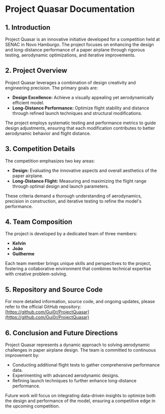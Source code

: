 # Project Quasar Documentation

## 1. Introduction

Project Quasar is an innovative initiative developed for a competition held at SENAC in Novo Hamburgo. The project focuses on enhancing the design and long-distance performance of a paper airplane through rigorous testing, aerodynamic optimizations, and iterative improvements.

## 2. Project Overview

Project Quasar leverages a combination of design creativity and engineering precision. The primary goals are:

- **Design Excellence:** Achieve a visually appealing yet aerodynamically efficient model.
- **Long-Distance Performance:** Optimize flight stability and distance through refined launch techniques and structural modifications.

The project employs systematic testing and performance metrics to guide design adjustments, ensuring that each modification contributes to better aerodynamic behavior and flight distance.

## 3. Competition Details

The competition emphasizes two key areas:

- **Design:** Evaluating the innovative aspects and overall aesthetics of the paper airplane.
- **Long-Distance Flight:** Measuring and maximizing the flight range through optimal design and launch parameters.

These criteria demand a thorough understanding of aerodynamics, precision in construction, and iterative testing to refine the model's performance.

## 4. Team Composition

The project is developed by a dedicated team of three members:

- **Kelvin**
- **João**
- **Guilherme**

Each team member brings unique skills and perspectives to the project, fostering a collaborative environment that combines technical expertise with creative problem-solving.

## 5. Repository and Source Code

For more detailed information, source code, and ongoing updates, please refer to the official GitHub repository:  
[https://github.com/Gui0r/ProjectQuasar](https://github.com/Gui0r/ProjectQuasar)

## 6. Conclusion and Future Directions

Project Quasar represents a dynamic approach to solving aerodynamic challenges in paper airplane design. The team is committed to continuous improvement by:

- Conducting additional flight tests to gather comprehensive performance data.
- Experimenting with advanced aerodynamic designs.
- Refining launch techniques to further enhance long-distance performance.

Future work will focus on integrating data-driven insights to optimize both the design and performance of the model, ensuring a competitive edge in the upcoming competition.
